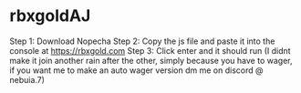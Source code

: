 # rbxgoldAJ

Step 1: Download Nopecha Step 2: Copy the js file and paste it into the console at https://rbxgold.com Step 3: Click enter and it should run (I didnt make it join another rain after the other, simply because you have to wager, if you want me to make an auto wager version dm me on discord @ nebuia.7)
